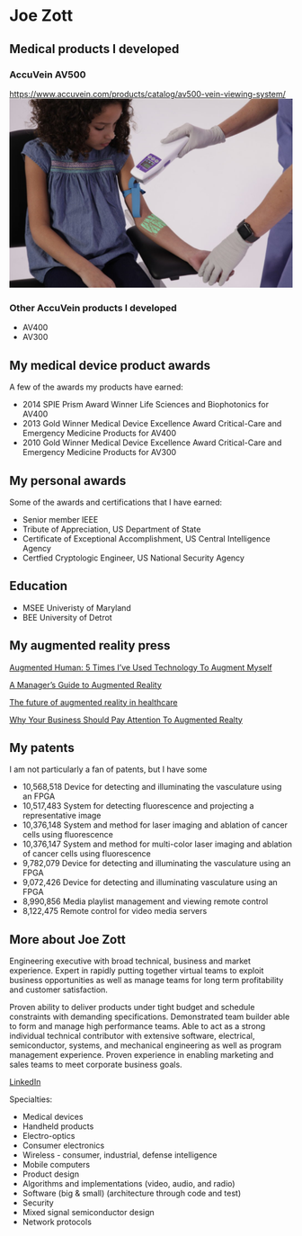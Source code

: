 # Joe Zott

## Medical products I developed

### AccuVein AV500
https://www.accuvein.com/products/catalog/av500-vein-viewing-system/
![AV500](https://github.com/zedtech/ZedTech/blob/master/MG_0088-e1550594306785.jpg)


### Other AccuVein products I developed
- AV400
- AV300

## My medical device product awards

A few of the awards my products have earned:

- 2014 SPIE Prism Award Winner Life Sciences and Biophotonics for AV400
- 2013 Gold Winner Medical Device Excellence Award Critical-Care and Emergency Medicine Products for AV400
- 2010 Gold Winner Medical Device Excellence Award Critical-Care and Emergency Medicine Products for AV300

## My personal awards

Some of the awards and certifications that I have earned:

- Senior member IEEE
- Tribute of Appreciation, US Department of State
- Certificate of Exceptional Accomplishment, US Central Intelligence Agency
- Certfied Cryptologic Engineer, US National Security Agency

## Education

- MSEE Univeristy of Maryland
- BEE University of Detrot

## My augmented reality press

[Augmented Human: 5 Times I’ve Used Technology To Augment Myself](https://www.forbes.com/sites/cathyhackl/2020/07/05/augmented-human-5-times-ive-used-technology-to-augment-myself)

[A Manager’s Guide to Augmented Reality](https://hbr.org/2017/11/a-managers-guide-to-augmented-reality)

[The future of augmented reality in healthcare](https://healthmanagement.org/c/healthmanagement/issuearticle/the-future-of-augmented-reality-in-healthcare)

[Why Your Business Should Pay Attention To Augmented Realty](https://www.forbes.com/sites/forbestechcouncil/2017/10/12/why-your-business-should-pay-attention-to-augmented-realty/)

## My patents

I am not particularly a fan of patents, but I have some

- 10,568,518 Device for detecting and illuminating the vasculature using an FPGA
- 10,517,483 System for detecting fluorescence and projecting a representative image
- 10,376,148 System and method for laser imaging and ablation of cancer cells using fluorescence
- 10,376,147 System and method for multi-color laser imaging and ablation of cancer cells using fluorescence
- 9,782,079 Device for detecting and illuminating the vasculature using an FPGA
- 9,072,426 Device for detecting and illuminating vasculature using an FPGA
- 8,990,856 Media playlist management and viewing remote control
- 8,122,475 Remote control for video media servers

## More about Joe Zott
Engineering executive with broad technical, business and market experience. Expert in rapidly putting together virtual teams to exploit business opportunities as well as manage teams for long term profitability and customer satisfaction.

Proven ability to deliver products under tight budget and schedule constraints with demanding specifications. Demonstrated team builder able to form and manage high performance teams. Able to act as a strong individual technical contributor with extensive software, electrical, semiconductor, systems, and mechanical engineering as well as program management experience. Proven experience in enabling marketing and sales teams to meet corporate business goals.

[LinkedIn](https://www.linkedin.com/in/joe-zott-1bb3111/)

Specialties:

- Medical devices
- Handheld products
- Electro-optics
- Consumer electronics
- Wireless - consumer, industrial, defense intelligence
- Mobile computers
- Product design
- Algorithms and implementations (video, audio, and radio)
- Software (big & small) (architecture through code and test)
- Security
- Mixed signal semiconductor design
- Network protocols 
